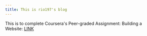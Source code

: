 ```yaml
---
title: This is rio197's blog
---
```


This is to complete Coursera's Peer-graded Assignment: Building a Website: [LINK](https://www.coursera.org/learn/introduction-to-devsecops/peer/UiuSv/building-a-website)
